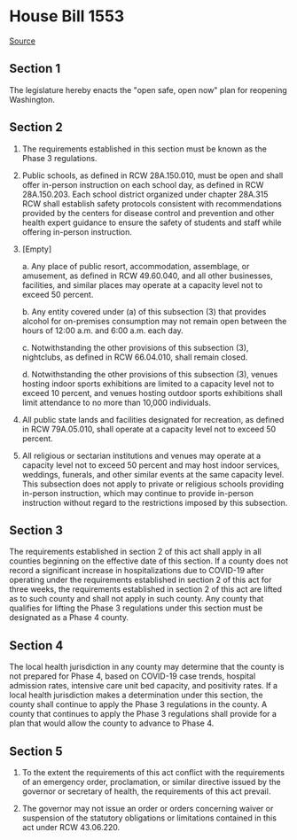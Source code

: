 # House Bill 1553

[Source](http://lawfilesext.leg.wa.gov/biennium/2021-22/Xml/Bills/House%20Bills/1553.xml)
## Section 1
The legislature hereby enacts the "open safe, open now" plan for reopening Washington.


## Section 2
1. The requirements established in this section must be known as the Phase 3 regulations.

2. Public schools, as defined in RCW 28A.150.010, must be open and shall offer in-person instruction on each school day, as defined in RCW 28A.150.203. Each school district organized under chapter 28A.315 RCW shall establish safety protocols consistent with recommendations provided by the centers for disease control and prevention and other health expert guidance to ensure the safety of students and staff while offering in-person instruction.

3. [Empty]

    a. Any place of public resort, accommodation, assemblage, or amusement, as defined in RCW 49.60.040, and all other businesses, facilities, and similar places may operate at a capacity level not to exceed 50 percent.

    b. Any entity covered under (a) of this subsection (3) that provides alcohol for on-premises consumption may not remain open between the hours of 12:00 a.m. and 6:00 a.m. each day.

    c. Notwithstanding the other provisions of this subsection (3), nightclubs, as defined in RCW 66.04.010, shall remain closed.

    d. Notwithstanding the other provisions of this subsection (3), venues hosting indoor sports exhibitions are limited to a capacity level not to exceed 10 percent, and venues hosting outdoor sports exhibitions shall limit attendance to no more than 10,000 individuals.

4. All public state lands and facilities designated for recreation, as defined in RCW 79A.05.010, shall operate at a capacity level not to exceed 50 percent.

5. All religious or sectarian institutions and venues may operate at a capacity level not to exceed 50 percent and may host indoor services, weddings, funerals, and other similar events at the same capacity level. This subsection does not apply to private or religious schools providing in-person instruction, which may continue to provide in-person instruction without regard to the restrictions imposed by this subsection.


## Section 3
The requirements established in section 2 of this act shall apply in all counties beginning on the effective date of this section. If a county does not record a significant increase in hospitalizations due to COVID-19 after operating under the requirements established in section 2 of this act for three weeks, the requirements established in section 2 of this act are lifted as to such county and shall not apply in such county. Any county that qualifies for lifting the Phase 3 regulations under this section must be designated as a Phase 4 county.


## Section 4
The local health jurisdiction in any county may determine that the county is not prepared for Phase 4, based on COVID-19 case trends, hospital admission rates, intensive care unit bed capacity, and positivity rates. If a local health jurisdiction makes a determination under this section, the county shall continue to apply the Phase 3 regulations in the county. A county that continues to apply the Phase 3 regulations shall provide for a plan that would allow the county to advance to Phase 4.


## Section 5
1. To the extent the requirements of this act conflict with the requirements of an emergency order, proclamation, or similar directive issued by the governor or secretary of health, the requirements of this act prevail.

2. The governor may not issue an order or orders concerning waiver or suspension of the statutory obligations or limitations contained in this act under RCW 43.06.220.

